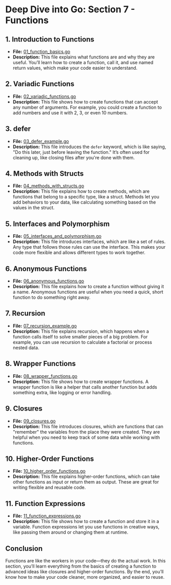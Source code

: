 # **Deep Dive into Go: Section 7 - Functions**

## **1. Introduction to Functions**
- **File:** [01_function_basics.go](functions/01_function_basics.go)  
- **Description:** This file explains what functions are and why they are useful. You’ll learn how to create a function, call it, and use named return values, which make your code easier to understand.

## **2. Variadic Functions**
- **File:** [02_variadic_functions.go](functions/02_variadic_functions.go)  
- **Description:** This file shows how to create functions that can accept any number of arguments. For example, you could create a function to add numbers and use it with 2, 3, or even 10 numbers.

## **3. defer**
- **File:** [03_defer_example.go](functions/03_defer_example.go)  
- **Description:** This file introduces the `defer` keyword, which is like saying, "Do this later, just before leaving the function." It’s often used for cleaning up, like closing files after you're done with them.

## **4. Methods with Structs**
- **File:** [04_methods_with_structs.go](functions/04_methods_with_structs.go)  
- **Description:** This file explains how to create methods, which are functions that belong to a specific type, like a struct. Methods let you add behaviors to your data, like calculating something based on the values in the struct.

## **5. Interfaces and Polymorphism**
- **File:** [05_interfaces_and_polymorphism.go](functions/05_interfaces_and_polymorphism.go)  
- **Description:** This file introduces interfaces, which are like a set of rules. Any type that follows those rules can use the interface. This makes your code more flexible and allows different types to work together.

## **6. Anonymous Functions**
- **File:** [06_anonymous_functions.go](functions/06_anonymous_functions.go)  
- **Description:** This file explains how to create a function without giving it a name. Anonymous functions are useful when you need a quick, short function to do something right away.

## **7. Recursion**
- **File:** [07_recursion_example.go](functions/07_recursion_example.go)  
- **Description:** This file explains recursion, which happens when a function calls itself to solve smaller pieces of a big problem. For example, you can use recursion to calculate a factorial or process nested data.

## **8. Wrapper Functions**
- **File:** [08_wrapper_functions.go](functions/08_wrapper_functions.go)  
- **Description:** This file shows how to create wrapper functions. A wrapper function is like a helper that calls another function but adds something extra, like logging or error handling.

## **9. Closures**
- **File:** [09_closures.go](functions/09_closures.go)  
- **Description:** This file introduces closures, which are functions that can "remember" the variables from the place they were created. They are helpful when you need to keep track of some data while working with functions.

## **10. Higher-Order Functions**
- **File:** [10_higher_order_functions.go](functions/10_higher_order_functions.go)  
- **Description:** This file explains higher-order functions, which can take other functions as input or return them as output. These are great for writing flexible and reusable code.

## **11. Function Expressions**
- **File:** [11_function_expressions.go](functions/11_function_expressions.go)  
- **Description:** This file shows how to create a function and store it in a variable. Function expressions let you use functions in creative ways, like passing them around or changing them at runtime.

## **Conclusion**
Functions are like the workers in your code—they do the actual work. In this section, you’ll learn everything from the basics of creating a function to advanced ideas like closures and higher-order functions. By the end, you’ll know how to make your code cleaner, more organized, and easier to reuse.
